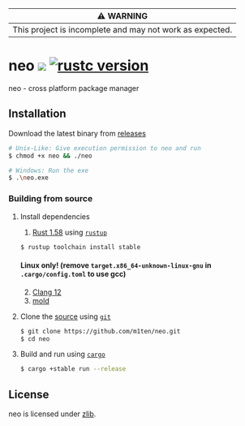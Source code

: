 |                    :warning: WARNING                     |
| :------------------------------------------------------: |
| This project is incomplete and may not work as expected. |

# neo ![](https://github.com/m1ten/neo/workflows/Rust/badge.svg?branch=main) [![rustc version]][rustc]

[rustc version]: https://img.shields.io/badge/rustc-1.58-orange.svg
[rustc]: https://blog.rust-lang.org/2022/01/13/Rust-1.58.0.html

neo - cross platform package manager

## Installation

Download the latest binary from [releases](https://github.com/m1ten/neo/releases)

```sh
# Unix-Like: Give execution permission to neo and run
$ chmod +x neo && ./neo

# Windows: Run the exe
$ .\neo.exe
```

### Building from source

1. Install dependencies

   1. [Rust 1.58](https://blog.rust-lang.org/2022/01/13/Rust-1.58.0.html) using [`rustup`](https://www.rust-lang.org/tools/install)

   ```sh
   $ rustup toolchain install stable
   ```

   #### Linux only! (remove `target.x86_64-unknown-linux-gnu` in `.cargo/config.toml` to use gcc)

   2. [Clang 12](https://repology.org/project/llvm/versions)
   3. [mold](https://github.com/rui314/mold)

2. Clone the [source](https://github.com/m1ten/neo) using [`git`](https://git-scm.com/)
   ```sh
   $ git clone https://github.com/m1ten/neo.git
   $ cd neo
   ```
3. Build and run using [`cargo`](https://doc.rust-lang.org/stable/cargo/)
   ```sh
   $ cargo +stable run --release
   ```

## License

neo is licensed under [zlib](./LICENSE).
